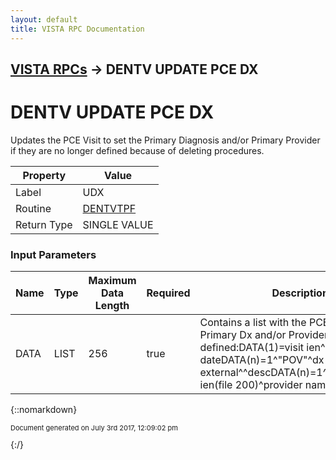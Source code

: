 ```yaml
---
layout: default
title: VISTA RPC Documentation
---
```


## [VISTA RPCs](TableOfContents) &#8594; DENTV UPDATE PCE DX
# DENTV UPDATE PCE DX

Updates the PCE Visit to set the Primary Diagnosis and/or Primary Provider if they are no longer defined because of deleting procedures.

Property | Value
--- | ---
Label | UDX
Routine | [DENTVTPF](http://code.osehra.org/dox/Routine_DENTVTPF_source.html)
Return Type | SINGLE VALUE


### Input Parameters

Name | Type | Maximum Data Length | Required | Description
--- | --- | --- | --- | ---
DATA | LIST | 256 | true | Contains a list with the PCE Visit and Primary Dx and/or Provider defined:DATA(1)&#x3D;visit ien^visit dateDATA(n)&#x3D;1^&quot;POV&quot;^dx ien^dx external^^descDATA(n)&#x3D;1^&quot;PRV&quot;^provider ien(file 200)^provider name



{::nomarkdown} <br/><p style="font-size: 11px">Document generated on July 3rd 2017, 12:09:02 pm</p>{:/}